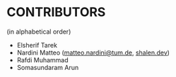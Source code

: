 # CONTRIBUTORS
(in alphabetical order)

* Elsherif Tarek
* Nardini Matteo (matteo.nardini@tum.de, [shalen.dev](https://shalen.dev))
* Rafdi Muhammad
* Somasundaram Arun